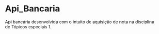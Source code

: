 # Api_Bancaria
Api bancária desenvolvida com o intuito de aquisição de nota na disciplina de Tópicos especiais 1.
